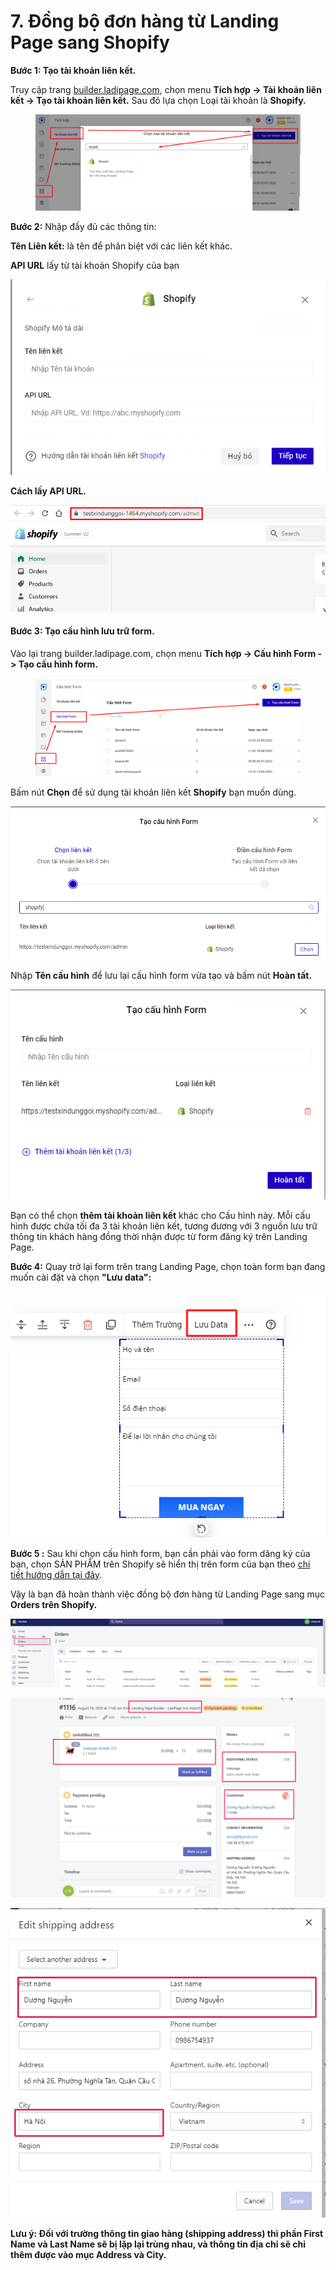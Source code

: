 # 7. Đồng bộ đơn hàng từ Landing Page sang Shopify

**Bước 1: Tạo tài khoản liên kết.**

Truy cập trang [builder.ladipage.com](http://builder.ladipage.com/), chọn menu **Tích hợp -> Tài khoản liên kết -> Tạo tài khoản liên kết.** Sau đó lựa chọn Loại tài khoản là **Shopify.**

<figure><img src="../.gitbook/assets/shopify.png" alt=""><figcaption></figcaption></figure>

**Bước 2:** Nhập đầy đủ các thông tin:

**Tên Liên kết:** là tên để phân biệt với các liên kết khác.&#x20;

**API URL** lấy từ tài khoản Shopify của bạn

![](<../.gitbook/assets/image (971).png>)

**Cách lấy API URL.**

![](<../.gitbook/assets/image (892).png>)

#### Bước 3: **Tạo** cấu hình lưu trữ form.&#x20;

Vào lại trang builder.ladipage.com, chọn menu **Tích hợp -> Cấu hình Form -> Tạo cấu hình form.**

<figure><img src="../.gitbook/assets/cấu hình form (1).png" alt=""><figcaption></figcaption></figure>

Bấm nút **Chọn** để sử dụng tài khoản liên kết **Shopify** bạn muốn dùng.

![](<../.gitbook/assets/image (886).png>)

Nhập **Tên cấu hình** để lưu lại cấu hình form vừa tạo và bấm nút **Hoàn tất.**

![](<../.gitbook/assets/image (417).png>)

Bạn có thể chọn **thêm tài khoản liên kết** khác cho Cấu hình này. Mỗi cấu hình được chứa tối đa 3 tài khoản liên kết, tương đương với 3 nguồn lưu trữ thông tin khách hàng đồng thời nhận được từ form đăng ký trên Landing Page.

**Bước 4:** Quay trở lại form trên trang Landing Page, chọn toàn form bạn đang muốn cài đặt và chọn **"Lưu data":**

![](<../.gitbook/assets/image (183).png>)

**Bước 5 :** Sau khi chọn cấu hình form, bạn cần phải vào form dăng ký của bạn, chọn SẢN PHẨM trên Shopify sẽ hiển thị trên form của bạn theo [chi tiết hướng dẫn tại đây](https://help.ladipage.vn/dong-bo-don-hang-sang-cac-nen-tang-website-thuong-mai-dien-tu-va-phan-mem-quan-ly-ban-hang/tao-form-dang-ky-lien-ket-voi-cac-website-thuong-mai-dien-tu-phan-mem-quan-ly-ban-hang).

Vậy là bạn đã hoàn thành việc đồng bộ đơn hàng từ Landing Page sang mục **Orders trên Shopify.**

![](<../.gitbook/assets/image (283).png>)

![](<../.gitbook/assets/image (140).png>)

![](<../.gitbook/assets/image (645).png>)

**Lưu ý: Đối với trường thông tin giao hàng (shipping address) thì phần First Name và Last Name sẽ bị lặp lại trùng nhau, và thông tin địa chỉ sẽ chỉ thêm được vào mục Address và City.**
